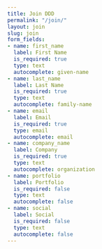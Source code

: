 ```yaml
---
title: Join DDD
permalink: "/join/"
layout: join
slug: join
form_fields:
- name: first_name
  label: First Name
  is_required: true
  type: text
  autocomplete: given-name
- name: last_name
  label: Last Name
  is_required: true
  type: text
  autocomplete: family-name
- name: email
  label: Email
  is_required: true
  type: email
  autocomplete: email
- name: company_name
  label: Company
  is_required: true
  type: text
  autocomplete: organization
- name: portfolio
  label: Portfolio
  is_required: false
  type: text
  autocomplete: false
- name: social
  label: Social
  is_required: false
  type: text
  autocomplete: false
---
```



